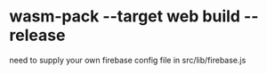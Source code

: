 # wasm-pack --target web build --release

need to supply your own firebase config file in src/lib/firebase.js